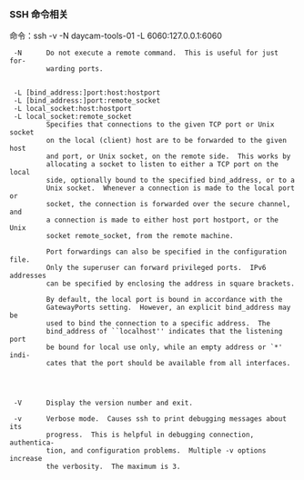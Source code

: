 ### SSH 命令相关

命令：ssh -v -N daycam-tools-01 -L 6060:127.0.0.1:6060


     -N      Do not execute a remote command.  This is useful for just for-
             warding ports.


     -L [bind_address:]port:host:hostport
     -L [bind_address:]port:remote_socket
     -L local_socket:host:hostport
     -L local_socket:remote_socket
             Specifies that connections to the given TCP port or Unix socket
             on the local (client) host are to be forwarded to the given host
             and port, or Unix socket, on the remote side.  This works by
             allocating a socket to listen to either a TCP port on the local
             side, optionally bound to the specified bind_address, or to a
             Unix socket.  Whenever a connection is made to the local port or
             socket, the connection is forwarded over the secure channel, and
             a connection is made to either host port hostport, or the Unix
             socket remote_socket, from the remote machine.

             Port forwardings can also be specified in the configuration file.
             Only the superuser can forward privileged ports.  IPv6 addresses
             can be specified by enclosing the address in square brackets.

             By default, the local port is bound in accordance with the
             GatewayPorts setting.  However, an explicit bind_address may be
             used to bind the connection to a specific address.  The
             bind_address of ``localhost'' indicates that the listening port
             be bound for local use only, while an empty address or `*' indi-
             cates that the port should be available from all interfaces.
             



     -V      Display the version number and exit.

     -v      Verbose mode.  Causes ssh to print debugging messages about its
             progress.  This is helpful in debugging connection, authentica-
             tion, and configuration problems.  Multiple -v options increase
             the verbosity.  The maximum is 3.



